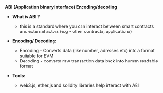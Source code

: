
**ABI (Application binary interface) Encoding/decoding** 

- **What is ABI ?** 
    -  this is a standard where you can interact between smart contracts and external actors (e.g - other contracts, applications)

- **Encoding/ Decoding:** 
    - Encoding - Converts data (like number, adresses etc) into a format suitable for EVM 
    - Decoding - converts raw transaction data back  into human readable format 

- **Tools:** 
    - web3.js, ether.js and solidity libraries help interact with ABI 